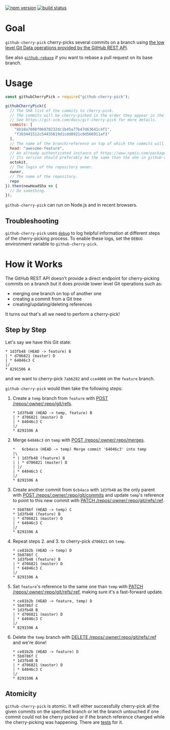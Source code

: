 [![npm version](https://img.shields.io/npm/v/github-cherry-pick.svg)](https://npmjs.org/package/github-cherry-pick)
[![build status](https://img.shields.io/circleci/project/github/tibdex/github-cherry-pick.svg)](https://circleci.com/gh/tibdex/github-cherry-pick)

# Goal

`github-cherry-pick` cherry-picks several commits on a branch using [the low level Git Data operations provided by the GitHub REST API](https://developer.github.com/v3/git/).

See also [`github-rebase`](https://www.npmjs.com/package/github-rebase) if you want to rebase a pull request on its base branch.

# Usage

```javascript
const githubCherryPick = require("github-cherry-pick");

githubCherryPick({
  // The SHA list of the commits to cherry-pick.
  // The commits will be cherry-picked in the order they appear in the array.
  // See https://git-scm.com/docs/git-cherry-pick for more details.
  commits: [
    "8b10a7808f06970232dc1b45a77b47d63641c4f1",
    "f393441512c54435819d1cdd8921c0d566911af3"
  ],
  // The name of the branch/reference on top of which the commits will be cherry-picked.
  head: "awesome-feature",
  // An already authenticated instance of https://www.npmjs.com/package/@octokit/rest.
  // Its version should preferably be the same than the one in github-cherry-pick's package.json.
  octokit,
  // The login of the repository owner.
  owner,
  // The name of the repository.
  repo
}).then(newHeadSha => {
  // Do something.
});
```

`github-cherry-pick` can run on Node.js and in recent browsers.

## Troubleshooting

`github-cherry-pick` uses [`debug`](https://www.npmjs.com/package/debug) to log helpful information at different steps of the cherry-picking process. To enable these logs, set the `DEBUG` environment variable to `github-cherry-pick`.

# How it Works

The GitHub REST API doesn't provide a direct endpoint for cherry-picking commits on a branch but it does provide lower level Git operations such as:

- merging one branch on top of another one
- creating a commit from a Git tree
- creating/updating/deleting references

It turns out that's all we need to perform a cherry-pick!

## Step by Step

Let's say we have this Git state:

<!--
touch A.txt B.txt C.txt D.txt
git init
git add A.txt
git commit --message A
git checkout -b feature
git add B.txt
git commit --message B
git checkout master
git add C.txt
git commit --message C
git add D.txt
git commit --message D
git checkout feature
-->

```
* 1d3fb48 (HEAD -> feature) B
| * d706821 (master) D
| * 64046c3 C
|/
* 8291506 A
```

and we want to cherry-pick `7ab6282` and `cce4008` on the `feature` branch.

`github-cherry-pick` would then take the following steps:

1.  Create a `temp` branch from `feature` with [POST /repos/:owner/:repo/git/refs](https://developer.github.com/v3/git/refs/#create-a-reference).
    <!--
    git checkout -b temp
    -->
    ```
    * 1d3fb48 (HEAD -> temp, feature) B
    | * d706821 (master) D
    | * 64046c3 C
    |/
    * 8291506 A
    ```
2.  Merge `64046c3` on `temp` with [POST /repos/:owner/:repo/merges](https://developer.github.com/v3/repos/merging/#perform-a-merge).
    <!--
    git merge 64046c3
    -->
    ```
    *   6cb4aca (HEAD -> temp) Merge commit '64046c3' into temp
    |\
    * | 1d3fb48 (feature) B
    | | * d706821 (master) D
    | |/
    | * 64046c3 C
    |/
    * 8291506 A
    ```
3.  Create another commit from `6cb4aca` with `1d3fb48` as the only parent with [POST /repos/:owner/:repo/git/commits](https://developer.github.com/v3/git/commits/#create-a-commit) and update `temp`'s reference to point to this new commit with [PATCH /repos/:owner/:repo/git/refs/:ref](https://developer.github.com/v3/git/refs/#update-a-reference).
    <!--
    git cat-file -p 6cb4aca
    git commit-tree db5a9e1 -p 1d3fb48 -m C
    git update-ref HEAD 5b0786f
    -->
    ```
    * 5b0786f (HEAD -> temp) C
    * 1d3fb48 (feature) B
    | * d706821 (master) D
    | * 64046c3 C
    |/
    * 8291506 A
    ```
4.  Repeat steps 2. and 3. to cherry-pick `d706821` on `temp`.
    ```
    * ce81b2b (HEAD -> temp) D
    * 5b0786f C
    * 1d3fb48 (feature) B
    | * d706821 (master) D
    | * 64046c3 C
    |/
    * 8291506 A
    ```
5.  Set `feature`'s reference to the same one than `temp` with [PATCH /repos/:owner/:repo/git/refs/:ref](https://developer.github.com/v3/git/refs/#update-a-reference), making sure it's a fast-forward update.
    <!--
    git checkout feature
    git merge temp --ff-only
    -->
    ```
    * ce81b2b (HEAD -> feature, temp) D
    * 5b0786f C
    * 1d3fb48 B
    | * d706821 (master) D
    | * 64046c3 C
    |/
    * 8291506 A
    ```
6.  Delete the `temp` branch with [DELETE /repos/:owner/:repo/git/refs/:ref](https://developer.github.com/v3/git/refs/#delete-a-reference) and we're done!
    <!--
    git branch --delete temp
    -->
    ```
    * ce81b2b (HEAD -> feature) D
    * 5b0786f C
    * 1d3fb48 B
    | * d706821 (master) D
    | * 64046c3 C
    |/
    * 8291506 A
    ```

## Atomicity

`github-cherry-pick` is atomic.
It will either successfully cherry-pick all the given commits on the specified branch or let the branch untouched if one commit could not be cherry picked or if the branch reference changed while the cherry-picking was happening.
There are [tests](tests/index.test.js) for it.
